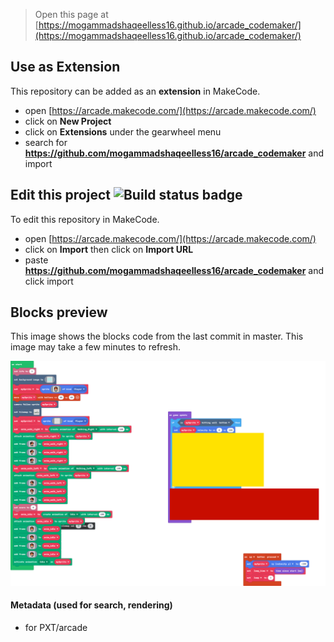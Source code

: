  


> Open this page at [https://mogammadshaqeelless16.github.io/arcade_codemaker/](https://mogammadshaqeelless16.github.io/arcade_codemaker/)

## Use as Extension

This repository can be added as an **extension** in MakeCode.

* open [https://arcade.makecode.com/](https://arcade.makecode.com/)
* click on **New Project**
* click on **Extensions** under the gearwheel menu
* search for **https://github.com/mogammadshaqeelless16/arcade_codemaker** and import

## Edit this project ![Build status badge](https://github.com/mogammadshaqeelless16/arcade_codemaker/workflows/MakeCode/badge.svg)

To edit this repository in MakeCode.

* open [https://arcade.makecode.com/](https://arcade.makecode.com/)
* click on **Import** then click on **Import URL**
* paste **https://github.com/mogammadshaqeelless16/arcade_codemaker** and click import

## Blocks preview

This image shows the blocks code from the last commit in master.
This image may take a few minutes to refresh.

![A rendered view of the blocks](https://github.com/mogammadshaqeelless16/arcade_codemaker/raw/master/.github/makecode/blocks.png)

#### Metadata (used for search, rendering)

* for PXT/arcade
<script src="https://makecode.com/gh-pages-embed.js"></script><script>makeCodeRender("{{ site.makecode.home_url }}", "{{ site.github.owner_name }}/{{ site.github.repository_name }}");</script>
